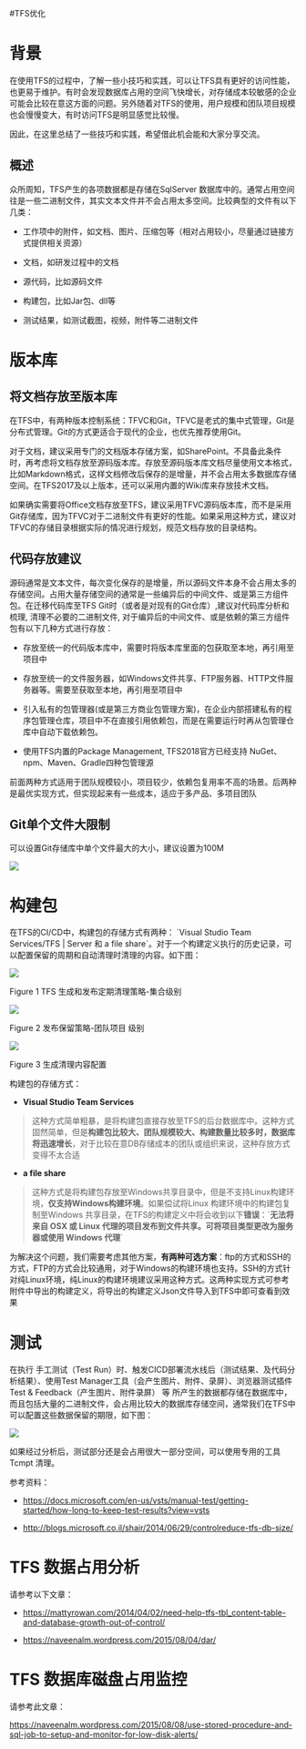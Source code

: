 #TFS优化


背景
====

在使用TFS的过程中，了解一些小技巧和实践，可以让TFS具有更好的访问性能，也更易于维护。有时会发现数据库占用的空间飞快增长，对存储成本较敏感的企业可能会比较在意这方面的问题。另外随着对TFS的使用，用户规模和团队项目规模也会慢慢变大，有时访问TFS是明显感觉比较慢。

因此，在这里总结了一些技巧和实践，希望借此机会能和大家分享交流。

## 概述

众所周知，TFS产生的各项数据都是存储在SqlServer 数据库中的。通常占用空间往是一些二进制文件，其实文本文件并不会占用太多空间。比较典型的文件有以下几类：

-   工作项中的附件，如文档、图片、压缩包等（相对占用较小，尽量通过链接方式提供相关资源）

-   文档，如研发过程中的文档

-   源代码，比如源码文件

-   构建包，比如Jar包、dll等

-   测试结果，如测试截图，视频，附件等二进制文件

版本库
======

将文档存放至版本库
------------------

在TFS中，有两种版本控制系统：TFVC和Git，TFVC是老式的集中式管理，Git是分布式管理。Git的方式更适合于现代的企业，也优先推荐使用Git。

对于文档，建议采用专门的文档版本存储方案，如SharePoint。不具备此条件时，再考虑将文档存放至源码版本库。存放至源码版本库文档尽量使用文本格式，比如Markdown格式，这样文档修改后保存的是增量，并不会占用太多数据库存储空间。在TFS2017及以上版本，还可以采用内置的Wiki库来存放技术文档。

如果确实需要将Office文档存放至TFS，建议采用TFVC源码版本库，而不是采用Git存储库，因为TFVC对于二进制文件有更好的性能。如果采用这种方式，建议对TFVC的存储目录根据实际的情况进行规划，规范文档存放的目录结构。

代码存放建议
------------

源码通常是文本文件，每次变化保存的是增量，所以源码文件本身不会占用太多的存储空间。占用大量存储空间的通常是一些编异后的中间文件、或是第三方组件包。在迁移代码库至TFS
Git时（或者是对现有的Git仓库）,建议对代码库分析和梳理, 清理不必要的二进制文件,
对于编异后的中间文件、或是依赖的第三方组件包有以下几种方式进行存放：

-   存放至统一的代码版本库中，需要时将版本库里面的包获取至本地，再引用至项目中

-   存放至统一的文件服务器，如Windows文件共享、FTP服务器、HTTP文件服务器等。需要至获取至本地，再引用至项目中

-   引入私有的包管理器(或是第三方商业包管理方案)，在企业内部搭建私有的程序包管理仓库，项目中不在直接引用依赖包，而是在需要运行时再从包管理仓库中自动下载依赖包。

-   使用TFS内置的Package Management, TFS2018官方已经支持
    NuGet、npm、Maven、Gradle四种包管理源

前面两种方式适用于团队规模较小，项目较少，依赖包复用率不高的场景。后两种是最优实现方式，但实现起来有一些成本，适应于多产品、多项目团队

 Git单个文件大限制
------------------

可以设置Git存储库中单个文件最大的大小，建议设置为100M

![](media/5fa3a654023d264c1902d1735d3d26d2.png)

构建包
======

在TFS的CI/CD中，构建包的存储方式有两种： \`Visual Studio Team Services/TFS \|
Server 和 a file
share\`。对于一个构建定义执行的历史记录，可以配置保留的周期和自动清理时清理的内容。如下图：

![](media/e6d51c41d827b2b62df8ad6f5bd68a44.png)

Figure 1 TFS 生成和发布定期清理策略-集合级别

![](media/ffd79f6f3a640164f3205c1b6fc63b79.png)

Figure 2 发布保留策略-团队项目 级别

![](media/8693fba462de2d2ee50a25578a5988c9.png)

Figure 3 生成清理内容配置

构建包的存储方式：

-   **Visual Studio Team Services**

>   这种方式简单粗暴，是将构建包直接存放至TFS的后台数据库中。这种方式固然简单，但是**构建包比较大、团队规模较大、构建数量比较多时，数据库将迅速增长**，对于比较在意DB存储成本的团队或组织来说，这种存放方式变得不太合适

-   **a file share**

>   这种方式是将构建包存放至Windows共享目录中，但是不支持Linux构建环境，**仅支持Windows构建环境**。如果偿试将Linux
>   构建环境中的构建包复制至Windows
>   共享目录，在TFS的构建定义中将会收到以下**错误**：\`**无法将来自 OSX 或 Linux
>   代理的项目发布到文件共享。可将项目类型更改为服务器或使用 Windows 代理**\`

为解决这个问题，我们需要考虑其他方案，**有两种可选方案**：ftp的方式和SSH的方式，FTP的方式会比较通用，对于Windows的构建环境也支持。SSH的方式针对纯Linux环境，纯Linux的构建环境建议采用这种方式。这两种实现方式可参考附件中导出的构建定义，将导出的构建定义Json文件导入到TFS中即可查看到效果

测试
====

在执行 手工测试（Test
Run）时、触发CICD部署流水线后（测试结果、及代码分析结果）、使用Test
Manager工具（会产生图片、附件、录屏）、浏览器测试插件Test &
Feedback（产生图片、附件录屏） 等
所产生的数据都存储在数据库中，而且包括大量的二进制文件，会占用比较大的数据库存储空间，通常我们在TFS中可以配置这些数据保留的期限，如下图：

![](media/9fbb3a4883f44945fd89b19581381a20.png)

如果经过分析后，测试部分还是会占用很大一部分空间，可以使用专用的工具Tcmpt 清理。

参考资料：

-   <https://docs.microsoft.com/en-us/vsts/manual-test/getting-started/how-long-to-keep-test-results?view=vsts>

-   <http://blogs.microsoft.co.il/shair/2014/06/29/controlreduce-tfs-db-size/>

TFS 数据占用分析
================

请参考以下文章：

-   <https://mattyrowan.com/2014/04/02/need-help-tfs-tbl_content-table-and-database-growth-out-of-control/>

-   <https://naveenalm.wordpress.com/2015/08/04/dar/>

TFS 数据库磁盘占用监控
======================

请参考此文章：

<https://naveenalm.wordpress.com/2015/08/08/use-stored-procedure-and-sql-job-to-setup-and-monitor-for-low-disk-alerts/>
